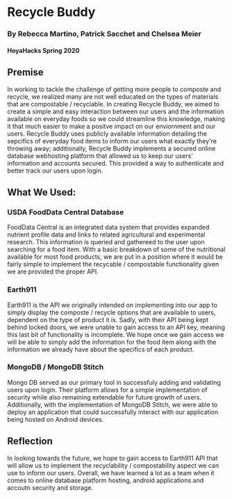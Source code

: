 # Recycle Buddy
### By Rebecca Martino, Patrick Sacchet and Chelsea Meier
#### HoyaHacks Spring 2020

## Premise
In working to tackle the challenge of getting more people to composte and recycle, we realized many are not well educated on the types of materials that are compostable / recyclable. In creating Recycle Buddy, we aimed to create a simple and easy interaction between our users and the information available on everyday foods so we could streamline this knowledge, making it that much easier to make a positve impact on our enviornment and our users. Recycle Buddy uses publicly available information detailing the sepcifics of everyday food items to inform our users what exactly they're throwing away; additionally, Recycle Buddy implements a secured online database webhosting platform that allowed us to keep our users' information and accounts secured. This provided a way to authenticate and better track our users upon login.

## What We Used:
### USDA FoodData Central Database
FoodData Central is an integrated data system that provides expanded nutrient profile data and links to related agricultural and experimental research. This information is queried and gathereed to the user upon searching for a food item. With a basic breakdown of some of the nutritional available for most food products, we are put in a position where it would be fairly simple to implement the recycable / compostable functionality given we are provided the proper API.

### Earth911
Earth911 is the API we originally intended on implementing into our app to simply display the composte / recycle options that are available to users, dependent on the type of product it is. Sadly, with their API being kept behind locked doors, we were unable to gain access to an API key, meaning this last bit of functionality is incomplete. We hope once we gain access we will be able to simply add the information for the food item along with the information we already have about the specifics of each product. 

### MongoDB / MongoDB Stitch
Mongo DB served as our primary tool in successfuly adding and validating users upon login. Their platform allows for a simple implementation of security while also remaining extendable for future growth of users. Additionally, with the implementation of MongoDB Stitch, we were able to deploy an application that could successfully interact with our application being hosted on Android devices. 

## Reflection
In looking towards the future, we hope to gain access to Earth911 API that will allow us to implement the recyclability / compostability aspect we can use to inform our users. Overall, we have learned a lot as a team when it comes to online database platform hosting, android applications and accoutn security and storage. 



